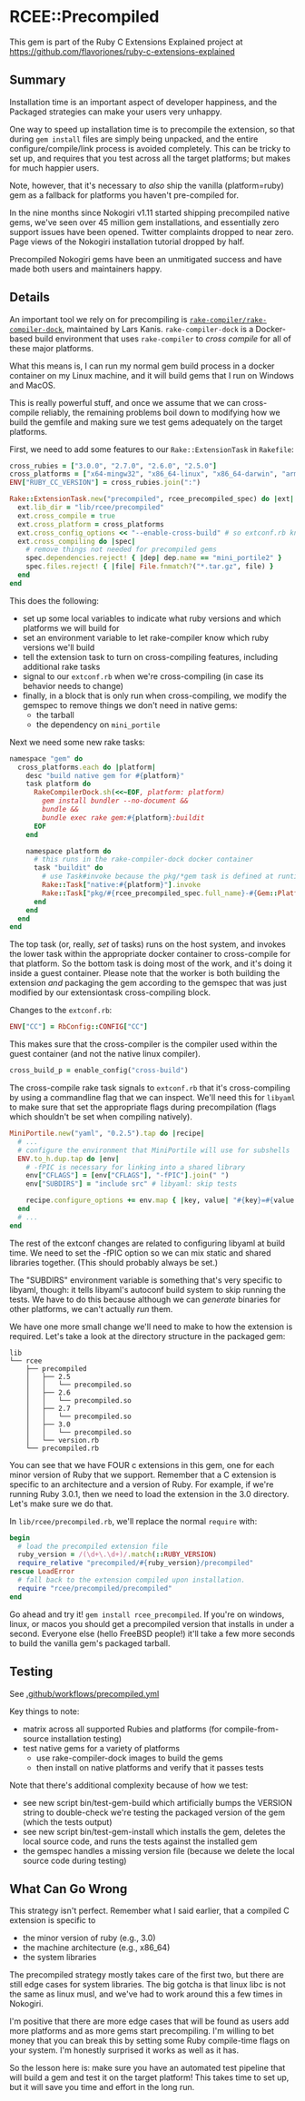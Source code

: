 # RCEE::Precompiled

This gem is part of the Ruby C Extensions Explained project at https://github.com/flavorjones/ruby-c-extensions-explained

## Summary

Installation time is an important aspect of developer happiness, and the Packaged strategies can make your users very unhappy.

One way to speed up installation time is to precompile the extension, so that during `gem install` files are simply being unpacked, and the entire configure/compile/link process is avoided completely. This can be tricky to set up, and requires that you test across all the target platforms; but makes for much happier users.

Note, however, that it's necessary to _also_ ship the vanilla (platform=ruby) gem as a fallback for platforms you haven't pre-compiled for.

In the nine months since Nokogiri v1.11 started shipping precompiled native gems, we've seen over 45 million gem installations, and essentially zero support issues have been opened. Twitter complaints dropped to near zero. Page views of the Nokogiri installation tutorial dropped by half.

Precompiled Nokogiri gems have been an unmitigated success and have made both users and maintainers happy.


## Details

An important tool we rely on for precompiling is [`rake-compiler/rake-compiler-dock`](https://github.com/rake-compiler/rake-compiler-dock), maintained by Lars Kanis. `rake-compiler-dock` is a Docker-based build environment that uses `rake-compiler` to _cross compile_ for all of these major platforms.

What this means is, I can run my normal gem build process in a docker container on my Linux machine, and it will build gems that I run on Windows and MacOS.

This is really powerful stuff, and once we assume that we can cross-compile reliably, the remaining problems boil down to modifying how we build the gemfile and making sure we test gems adequately on the target platforms.

First, we need to add some features to our `Rake::ExtensionTask` in `Rakefile`:

``` ruby
cross_rubies = ["3.0.0", "2.7.0", "2.6.0", "2.5.0"]
cross_platforms = ["x64-mingw32", "x86_64-linux", "x86_64-darwin", "arm64-darwin"]
ENV["RUBY_CC_VERSION"] = cross_rubies.join(":")

Rake::ExtensionTask.new("precompiled", rcee_precompiled_spec) do |ext|
  ext.lib_dir = "lib/rcee/precompiled"
  ext.cross_compile = true
  ext.cross_platform = cross_platforms
  ext.cross_config_options << "--enable-cross-build" # so extconf.rb knows we're cross-compiling
  ext.cross_compiling do |spec|
    # remove things not needed for precompiled gems
    spec.dependencies.reject! { |dep| dep.name == "mini_portile2" }
    spec.files.reject! { |file| File.fnmatch?("*.tar.gz", file) }
  end
end
```

This does the following:

- set up some local variables to indicate what ruby versions and which platforms we will build for
- set an environment variable to let rake-compiler know which ruby versions we'll build
- tell the extension task to turn on cross-compiling features, including additional rake tasks
- signal to our `extconf.rb` when we're cross-compiling (in case its behavior needs to change)
- finally, in a block that is only run when cross-compiling, we modify the gemspec to remove things we don't need in native gems:
  - the tarball
  - the dependency on `mini_portile`

Next we need some new rake tasks:

``` ruby
namespace "gem" do
  cross_platforms.each do |platform|
    desc "build native gem for #{platform}"
    task platform do
      RakeCompilerDock.sh(<<~EOF, platform: platform)
        gem install bundler --no-document &&
        bundle &&
        bundle exec rake gem:#{platform}:buildit
      EOF
    end

    namespace platform do
      # this runs in the rake-compiler-dock docker container
      task "buildit" do
        # use Task#invoke because the pkg/*gem task is defined at runtime
        Rake::Task["native:#{platform}"].invoke
        Rake::Task["pkg/#{rcee_precompiled_spec.full_name}-#{Gem::Platform.new(platform)}.gem"].invoke
      end
    end
  end
end
```

The top task (or, really, _set_ of tasks) runs on the host system, and invokes the lower task within the appropriate docker container to cross-compile for that platform. So the bottom task is doing most of the work, and it's doing it inside a guest container. Please note that the worker is both building the extension *and* packaging the gem according to the gemspec that was just modified by our extensiontask cross-compiling block.

Changes to the `extconf.rb`:

``` ruby
ENV["CC"] = RbConfig::CONFIG["CC"]
```

This makes sure that the cross-compiler is the compiler used within the guest container (and not the native linux compiler).

``` ruby
cross_build_p = enable_config("cross-build")
```

The cross-compile rake task signals to `extconf.rb` that it's cross-compiling by using a commandline flag that we can inspect. We'll need this for `libyaml` to make sure that set the appropriate flags during precompilation (flags which shouldn't be set when compiling natively).

``` ruby
MiniPortile.new("yaml", "0.2.5").tap do |recipe|
  # ...
  # configure the environment that MiniPortile will use for subshells
  ENV.to_h.dup.tap do |env|
    # -fPIC is necessary for linking into a shared library
    env["CFLAGS"] = [env["CFLAGS"], "-fPIC"].join(" ")
    env["SUBDIRS"] = "include src" # libyaml: skip tests

    recipe.configure_options += env.map { |key, value| "#{key}=#{value.strip}" }
  end
  # ...
end
```

The rest of the extconf changes are related to configuring libyaml at build time. We need to set the -fPIC option so we can mix static and shared libraries together. (This should probably always be set.)

The "SUBDIRS" environment variable is something that's very specific to libyaml, though: it tells libyaml's autoconf build system to skip running the tests. We have to do this because although we can *generate* binaries for other platforms, we can't actually *run* them.

We have one more small change we'll need to make to how the extension is required. Let's take a look at the directory structure in the packaged gem:

``` text
lib
└── rcee
    ├── precompiled
    │   ├── 2.5
    │   │   └── precompiled.so
    │   ├── 2.6
    │   │   └── precompiled.so
    │   ├── 2.7
    │   │   └── precompiled.so
    │   ├── 3.0
    │   │   └── precompiled.so
    │   └── version.rb
    └── precompiled.rb
```

You can see that we have FOUR c extensions in this gem, one for each minor version of Ruby that we support. Remember that a C extension is specific to an architecture and a version of Ruby. For example, if we're running Ruby 3.0.1, then we need to load the extension in the 3.0 directory. Let's make sure we do that.

In `lib/rcee/precompiled.rb`, we'll replace the normal `require` with:

``` ruby
begin
  # load the precompiled extension file
  ruby_version = /(\d+\.\d+)/.match(::RUBY_VERSION)
  require_relative "precompiled/#{ruby_version}/precompiled"
rescue LoadError
  # fall back to the extension compiled upon installation.
  require "rcee/precompiled/precompiled"
end
```

Go ahead and try it! `gem install rcee_precompiled`. If you're on windows, linux, or macos you should get a precompiled version that installs in under a second. Everyone else (hello FreeBSD people!) it'll take a few more seconds to build the vanilla gem's packaged tarball.


## Testing

See [.github/workflows/precompiled.yml](../.github/workflows/precompiled.yml)

Key things to note:

- matrix across all supported Rubies and platforms (for compile-from-source installation testing)
- test native gems for a variety of platforms
  - use rake-compiler-dock images to build the gems
  - then install on native platforms and verify that it passes tests

Note that there's additional complexity because of how we test:

- see new script bin/test-gem-build which artificially bumps the VERSION string to double-check we're testing the packaged version of the gem (which the tests output)
- see new script bin/test-gem-install which installs the gem, deletes the local source code, and runs the tests against the installed gem
- the gemspec handles a missing version file (because we delete the local source code during testing)


## What Can Go Wrong

This strategy isn't perfect. Remember what I said earlier, that a compiled C extension is specific to

- the minor version of ruby (e.g., 3.0)
- the machine architecture (e.g., x86_64)
- the system libraries

The precompiled strategy mostly takes care of the first two, but there are still edge cases for system libraries. The big gotcha is that linux libc is not the same as linux musl, and we've had to work around this a few times in Nokogiri.

I'm positive that there are more edge cases that will be found as users add more platforms and as more gems start precompiling. I'm willing to bet money that you can break this by setting some Ruby compile-time flags on your system. I'm honestly surprised it works as well as it has.

So the lesson here is: make sure you have an automated test pipeline that will build a gem and test it on the target platform! This takes time to set up, but it will save you time and effort in the long run.
